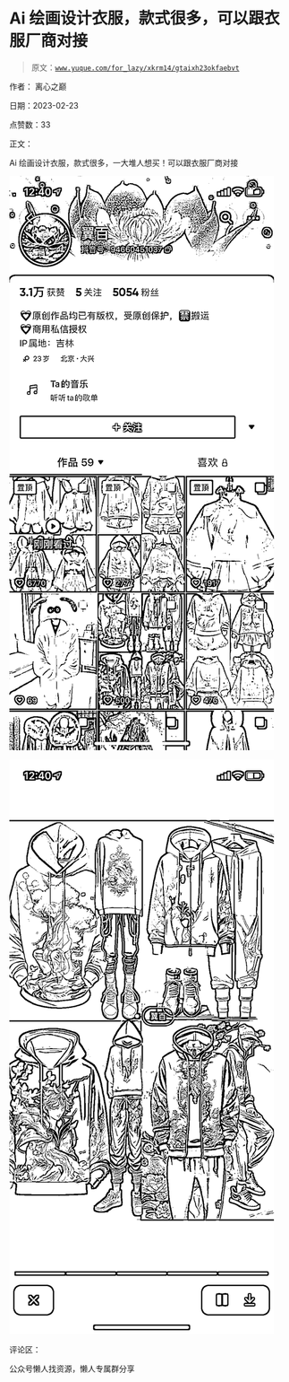 # Ai 绘画设计衣服，款式很多，可以跟衣服厂商对接

> 原文：[`www.yuque.com/for_lazy/xkrm14/gtaixh23okfaebvt`](https://www.yuque.com/for_lazy/xkrm14/gtaixh23okfaebvt)



作者： 离心之巅



日期：2023-02-23



点赞数：33



正文：



Ai 绘画设计衣服，款式很多，一大堆人想买！可以跟衣服厂商对接



![](img/19058605dd698d47a42cad94e1099136.png)  

![](img/4981e148b52f33f51a7146ddb06f7ede.png)  

评论区：



公众号懒人找资源，懒人专属群分享

</ne-p></ne-p>